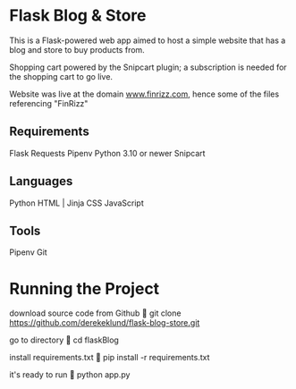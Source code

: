 # Flask Blog & Store

This is a Flask-powered web app aimed to host a simple website that has a blog and store to buy products from. 

Shopping cart powered by the Snipcart plugin; a subscription is needed for the shopping cart to go live.

Website was live at the domain www.finrizz.com, hence some of the files referencing "FinRizz"

## Requirements
Flask
Requests
Pipenv
Python 3.10 or newer
Snipcart

## Languages
Python
HTML | Jinja
CSS
JavaScript

## Tools
Pipenv
Git

# Running the Project
download source code from Github 💾 git clone https://github.com/derekeklund/flask-blog-store.git

go to directory 📁 cd flaskBlog

install requirements.txt 🔽 pip install -r requirements.txt

it's ready to run 🎉 python app.py
